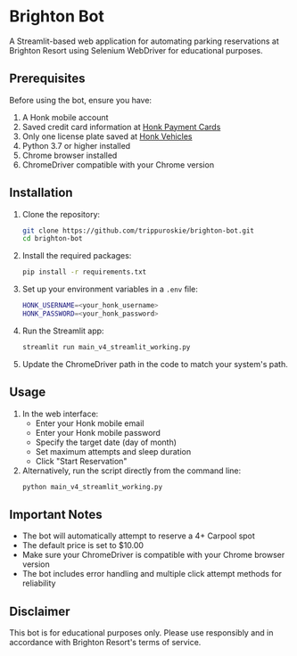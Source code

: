 # Brighton Bot

A Streamlit-based web application for automating parking reservations at Brighton Resort using Selenium WebDriver for educational purposes.


## Prerequisites

Before using the bot, ensure you have:
1. A Honk mobile account
2. Saved credit card information at [Honk Payment Cards](https://parking.honkmobile.com/payment-cards)
3. Only one license plate saved at [Honk Vehicles](https://parking.honkmobile.com/vehicles)
4. Python 3.7 or higher installed
5. Chrome browser installed
6. ChromeDriver compatible with your Chrome version

## Installation

1. Clone the repository: 
   ```bash
   git clone https://github.com/trippuroskie/brighton-bot.git
   cd brighton-bot
   ```
2. Install the required packages:
   ```bash
   pip install -r requirements.txt
   ```
3. Set up your environment variables in a `.env` file:
   ```bash
   HONK_USERNAME=<your_honk_username>
   HONK_PASSWORD=<your_honk_password>
   ```
4. Run the Streamlit app:
   ```bash
   streamlit run main_v4_streamlit_working.py
   ```
5. Update the ChromeDriver path in the code to match your system's path.

## Usage

1. In the web interface:
   - Enter your Honk mobile email
   - Enter your Honk mobile password
   - Specify the target date (day of month)
   - Set maximum attempts and sleep duration
   - Click "Start Reservation"
2. Alternatively, run the script directly from the command line:
   ```bash
   python main_v4_streamlit_working.py
   ```

## Important Notes

- The bot will automatically attempt to reserve a 4+ Carpool spot
- The default price is set to $10.00
- Make sure your ChromeDriver is compatible with your Chrome browser version
- The bot includes error handling and multiple click attempt methods for reliability


## Disclaimer

This bot is for educational purposes only. Please use responsibly and in accordance with Brighton Resort's terms of service.
